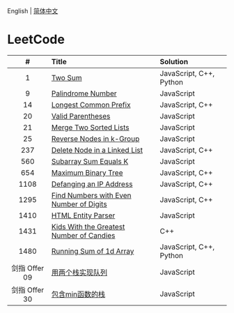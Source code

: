 English | [简体中文](./README.CN.md)

# LeetCode

**#**|**Title**|**Solution**
:-:|:--|:--
1 | [Two Sum](./1.%20Two%20Sum/README.md) | JavaScript, C++, Python
9 | [Palindrome Number](./9.%20Palindrome%20Number/README.md) | JavaScript
14 | [Longest Common Prefix](./14.%20Longest%20Common%20Prefix/README.md) | JavaScript, C++
20 | [Valid Parentheses](./20.%20Valid%20Parentheses/README.md) | JavaScript
21 | [Merge Two Sorted Lists](./21.%20Merge%20Two%20Sorted%20Lists/README.md) | JavaScript
25 | [Reverse Nodes in k-Group](./25.%20Reverse%20Nodes%20in%20k-Group/README.md) | JavaScript
237 | [Delete Node in a Linked List](./237.%20Delete%20Node%20in%20a%20Linked%20List/README.md) | JavaScript, C++
560 | [Subarray Sum Equals K](./560.%20Subarray%20Sum%20Equals%20K/README.md) | JavaScript
654 | [Maximum Binary Tree](./654.%20Maximum%20Binary%20Tree/README.md) | JavaScript, C++
1108 | [Defanging an IP Address](./1108.%20Defanging%20an%20IP%20Address/README.md) | JavaScript, C++
1295 | [Find Numbers with Even Number of Digits](./1295.%20Find%20Numbers%20with%20Even%20Number%20of%20Digits/README.md) | JavaScript, C++
1410 | [HTML Entity Parser](./1410.%20HTML%20Entity%20Parser/README.md) | JavaScript
1431 | [Kids With the Greatest Number of Candies](./1431.%20Kids%20With%20the%20Greatest%20Number%20of%20Candies/README.md) | C++
1480 | [Running Sum of 1d Array](./1480.%20Running%20Sum%20of%201d%20Array/README.md) | JavaScript, C++, Python
剑指 Offer 09 | [用两个栈实现队列](./剑指%20Offer%2009.%20用两个栈实现队列/README.CN.md) | JavaScript
剑指 Offer 30 | [包含min函数的栈](./剑指%20Offer%2030.%20包含min函数的栈/README.CN.md) | JavaScript
